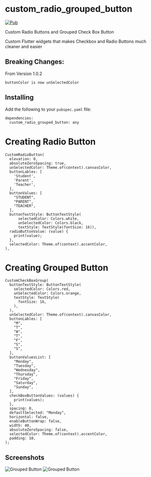 # custom_radio_grouped_button

[![Pub](https://img.shields.io/pub/v/custom_radio_grouped_button)](https://pub.dartlang.org/packages/custom_radio_grouped_button)

Custom Radio Buttons and Grouped Check Box Button

Custom Flutter widgets that makes Checkbox and Radio Buttons much cleaner and easier

## Breaking Changes:
  From Version 1.0.2

    buttonColor is now unSelectedColor

## Installing

Add the following to your `pubspec.yaml` file:

    dependencies:
      custom_radio_grouped_button: any

# Creating Radio Button

    CustomRadioButton(
      elevation: 0,
      absoluteZeroSpacing: true,
      unSelectedColor: Theme.of(context).canvasColor,
      buttonLables: [
        'Student',
        'Parent',
        'Teacher',
      ],
      buttonValues: [
        "STUDENT",
        "PARENT",
        "TEACHER",
      ],
      buttonTextStyle: ButtonTextStyle(
          selectedColor: Colors.white,
          unSelectedColor: Colors.black,
          textStyle: TextStyle(fontSize: 16)),
      radioButtonValue: (value) {
        print(value);
      },
      selectedColor: Theme.of(context).accentColor,
    ),

# Creating Grouped Button


    CustomCheckBoxGroup(
      buttonTextStyle: ButtonTextStyle(
        selectedColor: Colors.red,
        unSelectedColor: Colors.orange,
        textStyle: TextStyle(
          fontSize: 16,
        ),
      ),
      unSelectedColor: Theme.of(context).canvasColor,
      buttonLables: [
        "M",
        "T",
        "W",
        "T",
        "F",
        "S",
        "S",
      ],
      buttonValuesList: [
        "Monday",
        "Tuesday",
        "Wednesday",
        "Thursday",
        "Friday",
        "Saturday",
        "Sunday",
      ],
      checkBoxButtonValues: (values) {
        print(values);
      },
      spacing: 0,
      defaultSelected: "Monday",
      horizontal: false,
      enableButtonWrap: false,
      width: 40,
      absoluteZeroSpacing: false,
      selectedColor: Theme.of(context).accentColor,
      padding: 10, 
    );


## Screenshots

<img src="https://github.com/ketanchoyal/custom_radio_grouped_button/raw/dev/ScreenShots/GroupButton.gif" alt="Grouped Button"/>

<img src="https://github.com/ketanchoyal/custom_radio_grouped_button/raw/dev/ScreenShots/RadioButton.gif" alt="Grouped Button"/>
